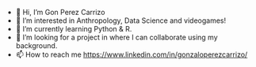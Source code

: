 - 👋 Hi, I’m Gon Perez Carrizo
- 👀 I’m interested in Anthropology, Data Science and videogames! 
- 🌱 I’m currently learning Python & R.
- 💞️ I’m looking for a project in where I can collaborate using my background.
- 📫 How to reach me https://www.linkedin.com/in/gonzaloperezcarrizo/

<!---
gperezcarrizo/gperezcarrizo is a ✨ special ✨ repository because its `README.md` (this file) appears on your GitHub profile.
You can click the Preview link to take a look at your changes.
--->
